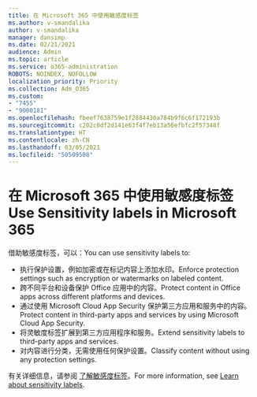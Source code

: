 ```yaml
---
title: 在 Microsoft 365 中使用敏感度标签
ms.author: v-smandalika
author: v-smandalika
manager: dansimp
ms.date: 02/21/2021
audience: Admin
ms.topic: article
ms.service: o365-administration
ROBOTS: NOINDEX, NOFOLLOW
localization_priority: Priority
ms.collection: Adm_O365
ms.custom:
- "7455"
- "9000181"
ms.openlocfilehash: fbeef7638759e1f2884430a784b9f6c6f172193b
ms.sourcegitcommit: c202c0df2d141e63f4f7eb13a56efbfc2f57348f
ms.translationtype: HT
ms.contentlocale: zh-CN
ms.lasthandoff: 03/05/2021
ms.locfileid: "50509508"
---
```

# <a name="use-sensitivity-labels-in-microsoft-365"></a><span data-ttu-id="80b45-102">在 Microsoft 365 中使用敏感度标签</span><span class="sxs-lookup"><span data-stu-id="80b45-102">Use Sensitivity labels in Microsoft 365</span></span>

<span data-ttu-id="80b45-103">借助敏感度标签，可以：</span><span class="sxs-lookup"><span data-stu-id="80b45-103">You can use sensitivity labels to:</span></span>
- <span data-ttu-id="80b45-104">执行保护设置，例如加密或在标记内容上添加水印。</span><span class="sxs-lookup"><span data-stu-id="80b45-104">Enforce protection settings such as encryption or watermarks on labeled content.</span></span>
- <span data-ttu-id="80b45-105">跨不同平台和设备保护 Office 应用中的内容。</span><span class="sxs-lookup"><span data-stu-id="80b45-105">Protect content in Office apps across different platforms and devices.</span></span>
- <span data-ttu-id="80b45-106">通过使用 Microsoft Cloud App Security 保护第三方应用和服务中的内容。</span><span class="sxs-lookup"><span data-stu-id="80b45-106">Protect content in third-party apps and services by using Microsoft Cloud App Security.</span></span>
- <span data-ttu-id="80b45-107">将灵敏度标签扩展到第三方应用程序和服务。</span><span class="sxs-lookup"><span data-stu-id="80b45-107">Extend sensitivity labels to third-party apps and services.</span></span>
- <span data-ttu-id="80b45-108">对内容进行分类，无需使用任何保护设置。</span><span class="sxs-lookup"><span data-stu-id="80b45-108">Classify content without using any protection settings.</span></span>

<span data-ttu-id="80b45-109">有关详细信息，请参阅 [了解敏感度标签](https://docs.microsoft.com/microsoft-365/compliance/sensitivity-labels)。</span><span class="sxs-lookup"><span data-stu-id="80b45-109">For more information, see [Learn about sensitivity labels](https://docs.microsoft.com/microsoft-365/compliance/sensitivity-labels).</span></span>